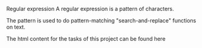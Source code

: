 Regular expression
A regular expression is a pattern of characters.

The pattern is used to do pattern-matching "search-and-replace" functions on text.

The html content for the tasks of this project can be found here
